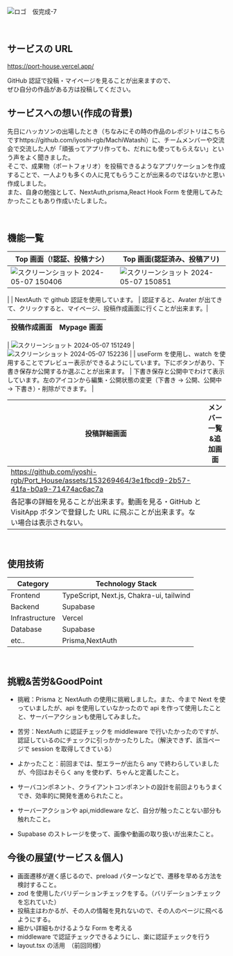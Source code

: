 ![ロゴ　仮完成-7](https://github.com/iyoshi-rgb/sales_growth/assets/153269464/1943a40a-8917-44be-86c8-e089ebbd5ca4)

<br/>

## サービスの URL

https://port-house.vercel.app/

GitHub 認証で投稿・マイページを見ることが出来ますので、<br/>
ぜひ自分の作品がある方は投稿してください。
<br />

## サービスへの想い(作成の背景)

先日にハッカソンの出場したとき（ちなみにその時の作品のレポジトリはこちらですhttps://github.com/iyoshi-rgb/MachiWatashi）に、チームメンバーや交流会で交流した人が「頑張ってアプリ作っても、だれにも使ってもらえない」という声をよく聞きました。<br/>
そこで、成果物（ポートフォリオ）を投稿できるようなアプリケーションを作成することで、一人よりも多くの人に見てもらうことが出来るのではないかと思い作成しました。<br/>
また、自身の勉強として、NextAuth,prisma,React Hook Form を使用してみたかったこともあり作成いたしました。

<br/>

## 機能一覧

| Top 画面（!認証、投稿ナシ）                                                                                                             | Top 画面(認証済み、投稿アリ)                                                                                                            |
| --------------------------------------------------------------------------------------------------------------------------------------- | --------------------------------------------------------------------------------------------------------------------------------------- |
| ![スクリーンショット 2024-05-07 150406](https://github.com/iyoshi-rgb/Port_House/assets/153269464/af4293c7-6842-46fe-80d7-8a7bc99d1b27) | ![スクリーンショット 2024-05-07 150851](https://github.com/iyoshi-rgb/Port_House/assets/153269464/e5e2e817-a344-4041-a301-a40287ac307a) |

|
| NextAuth で github 認証を使用しています。 | 認証すると、Avater が出てきて、クリックすると、マイページ、投稿作成画面に行くことが出来ます。|

| 投稿作成画面 | Mypage 画面 |
| ------------ | ----------- |

| ![スクリーンショット 2024-05-07 151249](https://github.com/iyoshi-rgb/Port_House/assets/153269464/357caac9-2829-4cd2-9cec-034dc1c0b65d)
| ![スクリーンショット 2024-05-07 152236](https://github.com/iyoshi-rgb/Port_House/assets/153269464/bd7abb41-2d75-4bb9-bb67-d8bdc84cc09c)
|
| useForm を使用し、watch を使用することでプレビュー表示ができるようにしています。下にボタンがあり、下書き保存か公開するか選ぶことが出来ます。 | 下書き保存と公開中でわけて表示しています。左のアイコンから編集・公開状態の変更（下書き → 公開、公開中 → 下書き）・削除ができます。 |

| 投稿詳細画面                                                                                                                         | メンバー一覧&追加画面 |
| ------------------------------------------------------------------------------------------------------------------------------------ | --------------------- |
| https://github.com/iyoshi-rgb/Port_House/assets/153269464/3e1fbcd9-2b57-41fa-b0a9-71474ac6ac7a                                       |                       |
| 各記事の詳細を見ることが出来ます。動画を見る・GitHub と VisitApp ボタンで登録した URL に飛ぶことが出来ます。ない場合は表示されない。 |                       |

<br />

## 使用技術

| Category       | Technology Stack                         |
| -------------- | ---------------------------------------- |
| Frontend       | TypeScript, Next.js, Chakra-ui, tailwind |
| Backend        | Supabase                                 |
| Infrastructure | Vercel                                   |
| Database       | Supabase                                 |
| etc..          | Prisma,NextAuth                          |

<br/>

## 挑戦&苦労&GoodPoint

- 挑戦：Prisma と NextAuth の使用に挑戦しました。また、今まで Next を使っていましたが、api を使用していなかったので api を作って使用したことと、サーバーアクションも使用してみました。

- 苦労：NextAuth に認証チェックを middleware で行いたかったのですが、認証しているのにチェックに引っかかったりした。（解決できず、該当ページで session を取得してきている）

- よかったこと：前回までは、型エラーが出たら any で終わらしていましたが、今回はおそらく any を使わず、ちゃんと定義したこと。
- サーバコンポネント、クライアントコンポネントの設計を前回よりもうまくでき、効率的に開発を進められたこと。
- サーバーアクションや api,middleware など、自分が触ったことない部分も触れたこと。
- Supabase のストレージを使って、画像や動画の取り扱いが出来たこと。
  <br/>

## 今後の展望(サービス＆個人)

- 画面遷移が遅く感じるので、preload パターンなどで、遷移を早める方法を検討すること。
- zod を使用したバリデーションチェックをする。（バリデーションチェックを忘れていた）
- 投稿主はわかるが、その人の情報を見れないので、その人のページに飛べるようにする。
- 細かい詳細もかけるような Form を考える
- middleware で認証チェックできるようにし、楽に認証チェックを行う
- layout.tsx の活用　（前回同様）
